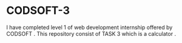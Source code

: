 # CODSOFT-3
I have completed level 1 of web development internship offered by CODSOFT . This repository consist of TASK 3 which is a calculator .
